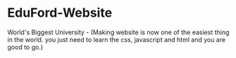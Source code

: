 # EduFord-Website
World's Biggest University - (Making website is now one of the easiest thing in the world. you just need to learn the css, javascript and html and you are good to go.)
